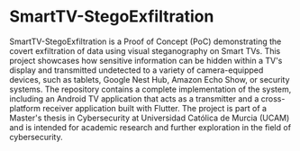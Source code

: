 # SmartTV-StegoExfiltration
 SmartTV-StegoExfiltration is a Proof of Concept (PoC) demonstrating the covert exfiltration of data using visual steganography on Smart TVs. This project showcases how sensitive information can be hidden within a TV's display and transmitted undetected to a variety of camera-equipped devices, such as tablets, Google Nest Hub, Amazon Echo Show, or security systems. The repository contains a complete implementation of the system, including an Android TV application that acts as a transmitter and a cross-platform receiver application built with Flutter. The project is part of a Master's thesis in Cybersecurity at Universidad Católica de Murcia (UCAM) and is intended for academic research and further exploration in the field of cybersecurity.
